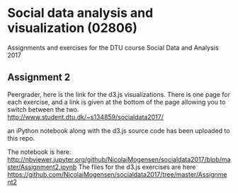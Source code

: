 # Social data analysis and visualization (02806) 
Assignments and exercises for the DTU course Social Data and Analysis 2017

## Assignment 2
Peergrader, here is the link for the d3.js visualizations. There is one page for each exercise, and a link is given at the bottom of the page allowing you to switch between the two.  
http://www.student.dtu.dk/~s134859/socialdata2017/

an iPython notebook along with the d3.js source code has been uploaded to this repo. 

The notebook is here: http://nbviewer.jupyter.org/github/NicolaiMogensen/socialdata2017/blob/master/Assignment2.ipynb
The files for the d3.js exercises are here https://github.com/NicolaiMogensen/socialdata2017/tree/master/Assignment2
